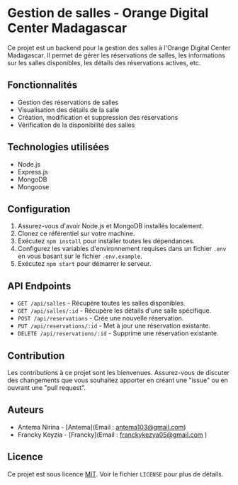 
# Gestion de salles - Orange Digital Center Madagascar

Ce projet est un backend pour la gestion des salles à l'Orange Digital Center Madagascar. Il permet de gérer les réservations de salles, les informations sur les salles disponibles, les détails des réservations actives, etc.

## Fonctionnalités

- Gestion des réservations de salles
- Visualisation des détails de la salle
- Création, modification et suppression des réservations
- Vérification de la disponibilité des salles

## Technologies utilisées

- Node.js
- Express.js
- MongoDB
- Mongoose

## Configuration

1. Assurez-vous d'avoir Node.js et MongoDB installés localement.
2. Clonez ce référentiel sur votre machine.
3. Exécutez `npm install` pour installer toutes les dépendances.
4. Configurez les variables d'environnement requises dans un fichier `.env` en vous basant sur le fichier `.env.example`.
5. Exécutez `npm start` pour démarrer le serveur.

## API Endpoints

- `GET /api/salles` - Récupère toutes les salles disponibles.
- `GET /api/salles/:id` - Récupère les détails d'une salle spécifique.
- `POST /api/reservations` - Crée une nouvelle réservation.
- `PUT /api/reservations/:id` - Met à jour une réservation existante.
- `DELETE /api/reservations/:id` - Supprime une réservation existante.

## Contribution

Les contributions à ce projet sont les bienvenues. Assurez-vous de discuter des changements que vous souhaitez apporter en créant une "issue" ou en ouvrant une "pull request".

## Auteurs

- Antema Nirina - [Antema](Email : antema103@gmail.com)
- Francky Keyzia - [Francky](Email : franckykezya05@gmail.com )

## Licence

Ce projet est sous licence [MIT](https://opensource.org/licenses/MIT). Voir le fichier `LICENSE` pour plus de détails.